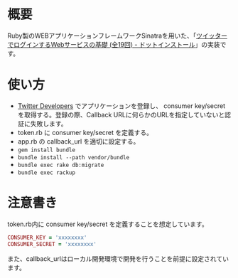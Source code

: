 # 概要

Ruby製のWEBアプリケーションフレームワークSinatraを用いた、「[ツイッターでログインするWebサービスの基礎 (全19回) - ドットインストール](http://dotinstall.com/lessons/tw_connect_php)」の実装です。

# 使い方

* [Twitter Developers](https://dev.twitter.com/) でアプリケーションを登録し、 consumer key/secret を取得する。登録の際、Callback URLに何らかのURLを指定していないと認証に失敗します。
* token.rb に consumer key/secret を定義する。
* app.rb の callback\_url を適切に設定する。
* `gem install bundle`
* `bundle install --path vendor/bundle`
* `bundle exec rake db:migrate`
* `bundle exec rackup`

# 注意書き

token.rb内に consumer key/secret を定義することを想定しています。

```ruby
CONSUMER_KEY = 'xxxxxxxx'
CONSUMER_SECRET = 'xxxxxxxx'
```

また、callback\_urlはローカル開発環境で開発を行うことを前提に設定されています。

